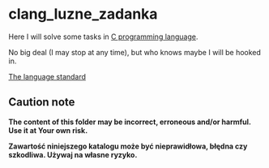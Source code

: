 # clang_luzne_zadanka

Here I will solve some tasks in [C programming language](https://en.wikipedia.org/wiki/C_(programming_language)).

No big deal (I may stop at any time), but who knows maybe I will be hooked in.

[The language standard](https://www.open-std.org/jtc1/sc22/wg14/)

## Caution note

**The content of this folder may be incorrect, erroneous and/or harmful. Use it at Your own risk.**

**Zawartość niniejszego katalogu może być nieprawidłowa, błędna czy szkodliwa. Używaj na własne ryzyko.**
